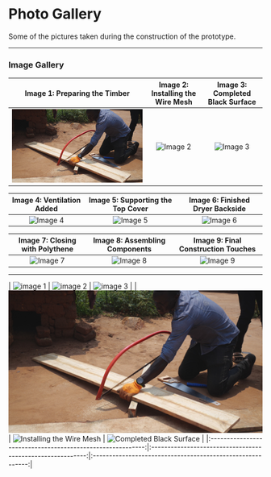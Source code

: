 # Photo Gallery
Some of the pictures taken during the construction of the prototype.

---

### Image Gallery

| Image 1: Preparing the Timber | Image 2: Installing the Wire Mesh | Image 3: Completed Black Surface |
|:-----------------------------:|:----------------------------------:|:--------------------------------:|
| ![Image 1](/digital_materials/images_gallery/Cuttting%20the%20timber.JPG) | ![Image 2](/digital_materials/images_gallery/After%20putting%20the%20wire%20mesh.JPG) | ![Image 3](/digital_materials/images_gallery/After%20placing%20the%20black%20surface.JPG) |

| Image 4: Ventilation Added | Image 5: Supporting the Top Cover | Image 6: Finished Dryer Backside |
|:--------------------------:|:--------------------------------:|:-------------------------------:|
| ![Image 4](/digital_materials/images_gallery/Adding%20ventilation.JPG) | ![Image 5](/digital_materials/images_gallery/Adding%20support%20to%20the%20top%20cover.JPG) | ![Image 6](/digital_materials/images_gallery/back%20side%20of%20the%20dryer%20(completed).JPG) |

| Image 7: Closing with Polythene | Image 8: Assembling Components | Image 9: Final Construction Touches |
|:-------------------------------:|:------------------------------:|:---------------------------------:|
| ![Image 7](/digital_materials/images_gallery/closing%20the%20side%20of%20the%20dryer%20with%20a%20DPC%20polythene.JPG) | ![Image 8](/digital_materials/images_gallery/_MG_5432.JPG) | ![Image 9](/digital_materials/images_gallery/364441871-d27465e8-7939-4db4-bfbf-2f6260974a87.jpeg) |

---

| ![image 1](/digital_materials/images_gallery/364441778-eedeeffc-df7b-4a2f-863c-b68633526cc8.jpeg) | ![image 2](/digital_materials/images_gallery/364441839-6c01082c-f1e8-481f-920c-f9124528fc6a.jpeg) | ![image 3](/digital_materials/images_gallery/364441871-d27465e8-7939-4db4-bfbf-2f6260974a87.jpeg) |
| ![Preparing the timber](/digital_materials/images_gallery/Cuttting%20the%20timber.JPG) | ![Installing the Wire Mesh](/digital_materials/images_gallery/After%20putting%20the%20wire%20mesh.JPG) | ![Completed Black Surface](/digital_materials/images_gallery/After%20placing%20the%20black%20surface.JPG) |
|:----------------------------------------------------------:|:----------------------------------------------------------:|:----------------------------------------------------------:|


